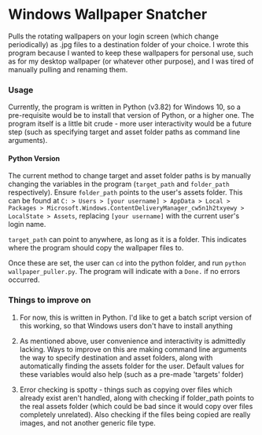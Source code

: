 # Windows Wallpaper Snatcher
Pulls the rotating wallpapers on your login screen (which change periodically) as .jpg files to a destination folder of your choice. I wrote this program because I wanted to keep these wallpapers for personal use, such as for my desktop wallpaper (or whatever other purpose), and I was tired of manually pulling and renaming them.

### Usage
Currently, the program is written in Python (v3.82) for Windows 10, so a pre-requisite would be to install that version of Python, or a higher one. The program itself is a little bit crude - more user interactivity would be a future step (such as specifying target and asset folder paths as command line arguments).

#### Python Version
The current method to change target and asset folder paths is by manually changing the variables in the program (```target_path``` and ```folder_path``` respectively). Ensure ```folder_path``` points to the user's assets folder. This can be found at ```C: > Users > [your username] > AppData > Local > Packages > Microsoft.Windows.ContentDeliveryManager_cw5n1h2txyewy > LocalState > Assets```, replacing ```[your username]``` with the current user's login name.


```target_path``` can point to anywhere, as long as it is a folder. This indicates where the program should copy the wallpaper files to.

Once these are set, the user can `cd` into the python folder, and run `python wallpaper_puller.py`. The program will indicate with a `Done.` if no errors occurred.

### Things to improve on
1. For now, this is written in Python. I'd like to get a batch script version of this working, so that Windows users don't have to install anything

2. As mentioned above, user convenience and interactivity is admittedly lacking. Ways to improve on this are making command line arguments the way to specify destination and asset folders, along with automatically finding the assets folder for the user. Default values for these variables would also help (such as a pre-made 'targets' folder)

3. Error checking is spotty - things such as copying over files which already exist aren't handled, along with checking if folder_path points to the real assets folder (which could be bad since it would copy over files completely unrelated). Also checking if the files being copied are really images, and not another generic file type. 
